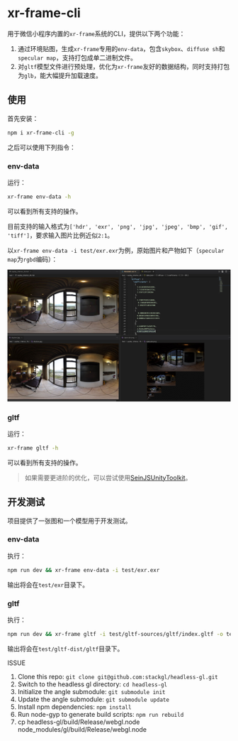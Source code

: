 # xr-frame-cli

用于微信小程序内置的`xr-frame`系统的CLI，提供以下两个功能：

1. 通过环境贴图，生成`xr-frame`专用的`env-data`，包含`skybox`、`diffuse sh`和`specular map`，支持打包成单二进制文件。
2. 对`gltf`模型文件进行预处理，优化为`xr-frame`友好的数据结构，同时支持打包为`glb`，能大幅提升加载速度。

## 使用

首先安装：

```sh
npm i xr-frame-cli -g
```

之后可以使用下列指令：

### env-data

运行：

```sh
xr-frame env-data -h
```

可以看到所有支持的操作。

目前支持的输入格式为`['hdr', 'exr', 'png', 'jpg', 'jpeg', 'bmp', 'gif', 'tiff']`，要求输入图片比例近似`2:1`。

以`xr-frame env-data -i test/exr.exr`为例，原始图片和产物如下（`specular map`为`rgbd`编码）：

![](./doc/env-data.jpg)


### gltf

运行：

```sh
xr-frame gltf -h
```

可以看到所有支持的操作。

>如果需要更进阶的优化，可以尝试使用[SeinJSUnityToolkit](https://github.com/hiloteam/SeinJSUnityToolkit)。

## 开发测试

项目提供了一张图和一个模型用于开发测试。

### env-data

执行：

```sh
npm run dev && xr-frame env-data -i test/exr.exr
```

输出将会在`test/exr`目录下。

### gltf

执行：

```sh
npm run dev && xr-frame gltf -i test/gltf-sources/gltf/index.gltf -o test/gltf-dist
```

输出将会在`test/gltf-dist/gltf`目录下。

ISSUE

1. Clone this repo: `git clone git@github.com:stackgl/headless-gl.git`
1. Switch to the headless gl directory: `cd headless-gl`
1. Initialize the angle submodule: `git submodule init`
1. Update the angle submodule: `git submodule update`
1. Install npm dependencies: `npm install`
1. Run node-gyp to generate build scripts: `npm run rebuild`
1. cp headless-gl/build/Release/webgl.node node_modules/gl/build/Release/webgl.node
